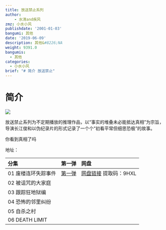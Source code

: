 ```yaml
---
title: 放送禁止系列
author: 
    - 水清and疾风
zmz: 小水小风
publishdate: '2001-01-03'
bangumi: 其他
date: '2019-06-09'
description: 其他&#8226;NA
weight: 9391.0
bangumis:
  - 其他
categories:
  - 小水小风
brief: "# 简介 放送禁止"
---
```


# 简介 

![](https://raw.githubusercontent.com/tcgriffith/owaraisite/master/static/tmpimg/hosokinshi.jpg)



放送禁止系列为不定期播放的推理作品，以“事实的堆叠未必能抵达真相”为宗旨，导演长江俊和以伪纪录片的形式记录了一个个“初看平常但细思恐极”的故事。

你看到真相了吗


地址：

|分集    |第一弹  |网盘 |
|:----|:----|:-----|
|01 废楼连环失踪事件|[第一弹](http://www.diyidan.com/main/post/6295053995636865358/detail/1?channel=share)|[网盘链接](https://pan.baidu.com/s/1RRIbEFYZpWPdFZWy9cICaQ) 提取码：9HXL|
|02 被诅咒的大家庭|||
|03 跟踪狂地狱编|||
|04 恐怖的邻里纠纷|||
|05 自杀之村|||
|06 DEATH LIMIT|||


